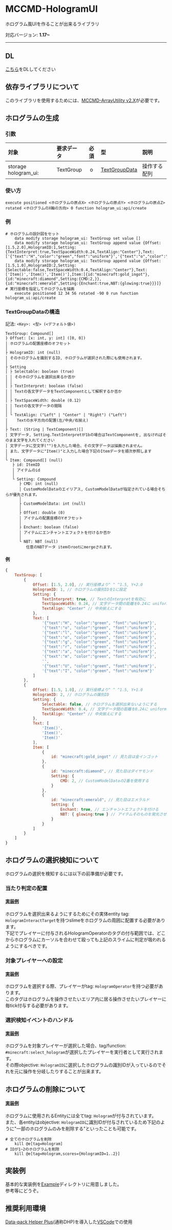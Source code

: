 # MCCMD-HologramUI
ホログラム風UIを作ることが出来るライブラリ

対応バージョン: **1.17~**


---
## DL
[こちら](https://github.com/ChenCMD/MCCMD-HologramUI/releases/latest/download/MCCMD-HologramUI.zip)をDLしてください


## 依存ライブラリについて
このライブラリを使用するためには、[MCCMD-ArrayUtility v2.X](https://github.com/ChenCMD/MCCMD-ArrayUtility)が必要です。


## ホログラムの生成
### 引数
| 対象                 | 要求データ | 必須  | 型                                    | 説明         |
| :------------------- | :--------- | :---: | :------------------------------------ | :----------- |
| storage hologram_ui: | TextGroup  |   o   | [TextGroupData](#TextGroupDataの構造) | 操作する配列 |

### 使い方
```mcfunction
execute positioned <ホログラムの原点X> <ホログラムの原点Y> <ホログラムの原点Z> rotated <ホログラムのX軸の方向> 0 function hologram_ui:api/create
```

### 例
```mcfunction
# ホログラムの設計図をセット
    data modify storage hologram_ui: TextGroup set value []
    data modify storage hologram_ui: TextGroup append value {Offset:[1.5,2.0],HologramID:1,Setting:{TextInterpret:true,TextSpaceWidth:0.24,TextAlign:"Center"},Text:['{"text":"H","color":"green","font":"uniform"}','{"text":"o","color":"green","font":"uniform"}','{"text":"l","color":"green","font":"uniform"}','{"text":"o","color":"green","font":"uniform"}','{"text":"g","color":"green","font":"uniform"}','{"text":"r","color":"green","font":"uniform"}','{"text":"a","color":"green","font":"uniform"}','{"text":"m","color":"green","font":"uniform"}','','{"text":"U","color":"green","font":"uniform"}','{"text":"I","color":"green","font":"uniform"}']}
    data modify storage hologram_ui: TextGroup append value {Offset:[1.5,1.0],HologramID:2,Setting:{Selectable:false,TextSpaceWidth:0.4,TextAlign:"Center"},Text:['Item()','Item()','Item()'],Item:[{id:"minecraft:gold_ingot"},{id:"minecraft:diamond",Setting:{CMD:2,}},{id:"minecraft:emerald",Setting:{Enchant:true,NBT:{glowing:true}}}]}
# 実行座標を指定してホログラムを描画
    execute positioned 12 34 56 rotated -90 0 run function hologram_ui:api/create
```

### TextGroupDataの構造
記法: `<Key>: <型> (<デフォルト値>)`
```
TextGroup: Compound[]
├ Offset: [x: int, y: int] ([0, 0])
│ ホログラムの配置座標のオフセット
│
├ HologramID: int (null)
│ そのホログラムを識別するID, ホログラムが選択された際にも使用されます。
│
├ Setting
│ ├ Selectable: boolean (true)
│ │ そのホログラムを選択出来るか否か
│ │
│ ├ TextInterpret: boolean (false)
│ │ Textの各文字データをTextComponentとして解釈するか否か
│ │
│ ├ TextSpaceWidth: double (0.12)
│ │ Textの各文字データの間隔
│ │
│ └ TextAlign: ("Left" | "Center" | "Right") ("Left")
│    Textの水平方向の配置(左/中央/右揃え)
│
├ Text: (String | TextComponent)[]
│ 文字データ, Setting.TextInterpretが1bの場合はTextComponentを, 出なければそのまま文字を入れてください
│ 文字データに空文字("")を入力した場合、その文字データは描画されません。
│ また、文字データに"Item()"と入力した場合下記のItemデータを順次参照します
│
└ Item: Compound[] (null)
   ├ id: ItemID
   │ アイテムのid
   │
   └ Setting: Compound
      ├ CMD: int (null)
      │ CustomModelDataのエイリアス, CustomModelDataが指定されている場合そちらが優先されます。
      │
      ├ CustomModelData: int (null)
      │
      ├ Offset: double (0)
      │ アイテムの配置座標のYオフセット
      │
      ├ Enchant: boolean (false)
      │ アイテムにエンチャントエフェクトを付けるか否か
      │
      └ NBT: NBT (null)
         任意のNBTデータ itemのrootにmergeされます。
```

#### 例
```js
{
    TextGroup: [
        {
            Offset: [1.5, 2.0], // 実行座標より^ ^ ^1.5, Y+2.0
            HologramID: 1, // ホログラムの識別IDを1に設定
            Setting: {
                TextInterpret: true, // TextのInterpretを有効に
                TextSpaceWidth: 0.24, // 文字データ間の距離を0.24に uniform文字で1byte文字の場合0.12前後, 2byte文字の場合0.23前後がおすすめ
                TextAlign: "Center" // 中央揃えにする
            },
            Text: [
                '{"text":"H", "color":"green", "font":"uniform"}',
                '{"text":"o", "color":"green", "font":"uniform"}',
                '{"text":"l", "color":"green", "font":"uniform"}',
                '{"text":"o", "color":"green", "font":"uniform"}',
                '{"text":"g", "color":"green", "font":"uniform"}',
                '{"text":"r", "color":"green", "font":"uniform"}',
                '{"text":"a", "color":"green", "font":"uniform"}',
                '{"text":"m", "color":"green", "font":"uniform"}',
                '',
                '{"text":"U", "color":"green", "font":"uniform"}',
                '{"text":"I", "color":"green", "font":"uniform"}'
            ]
        },
        {
            Offset: [1.5, 1.0], // 実行座標より^ ^ ^1.5, Y+1.0
            HologramID: 2, // ホログラムの識別ID
            Setting: {
                Selectable: false, // ホログラムを選択出来ないようにする
                TextSpaceWidth: 0.4, // 文字データ間の距離を0.24に uniform文字で1byte文字の場合0.12前後, 2byte文字の場合0.23前後がおすすめ
                TextAlign: "Center" // 中央揃えにする
            },
            Text: [
                'Item()',
                'Item()',
                'Item()'
            ],
            Item: [
                {
                    id: "minecraft:gold_ingot" // 見た目は金インゴット
                },
                {
                    id: "minecraft:diamond", // 見た目はダイヤモンド
                    Setting: {
                        CMD: 2, // CustomModelDataの2番を使用する
                    }
                },
                {
                    id: "minecraft:emerald", // 見た目はエメラルド
                    Setting: {
                        Enchant: true, // エンチャントエフェクトを付ける
                        NBT: { glowing:true } // アイテムそのものを発光させる
                    }
                }
            ]
        }
    ]
}
```


## ホログラムの選択検知について
ホログラムの選択を検知するには以下の前準備が必要です。

### 当たり判定の配置
#### [実装例](Example/data/example/functions/menu/summon_interact_target.mcfunction#L8)
ホログラムを選択出来るようにするためにその実体entity tag: `HologramInteractTarget`を持つslimeをホログラムの周囲に配置する必要があります。  
下記でプレイヤーに付与されるHologramOperatorのタグの付与範囲では、どこからホログラムにカーソルを合わせて殴っても上記のスライムに判定が吸われるようにするべきです。

### 対象プレイヤーへの設定
#### [実装例](Example/data/example/functions/tick.mcfunction#L8)
ホログラムを選択する際、プレイヤーがtag: `HologramOperator`を持つ必要があります。  
このタグはホログラムを操作させたいエリア内に居る操作させたいプレイヤーに毎tick付与する必要があります。

### 選択検知イベントのハンドル
#### [実装例](Example/data/example/functions/menu/select.mcfunction#L7-L11)
ホログラムを対象プレイヤーが選択した場合、tag/function: `#minecraft:select_hologram`が選択したプレイヤーを実行者として実行されます。  
その際objective: `HologramID`に選択したホログラムの識別IDが入っているのでそれを元に操作を分岐したりすることが出来ます。


## ホログラムの削除について
#### [実装例](Example/data/example/functions/menu/1.mcfunction#L10)
ホログラムに使用されるEntityには全てtag: `Hologram`が付与されています。  
また、各entityはobjective: `HologramID`に識別IDが付与されているため下記のように"一部のホログラムのみを削除する"といったことも可能です。
```mcfunction
# 全てのホログラムを削除
    kill @e[tag=Hologram]
# IDが1~2のホログラムを削除
    kill @e[tag=Hologram,scores={HologramID=1..2}]
```


## 実装例
基本的な実装例を[Example](Example)ディレクトリに用意しました。  
参考等にどうぞ。


## 推奨利用環境
[Data-pack Helper Plus](https://github.com/SPGoding/datapack-language-server)(通称DHP)を導入した[VSCode](https://azure.microsoft.com/ja-jp/products/visual-studio-code/)での使用